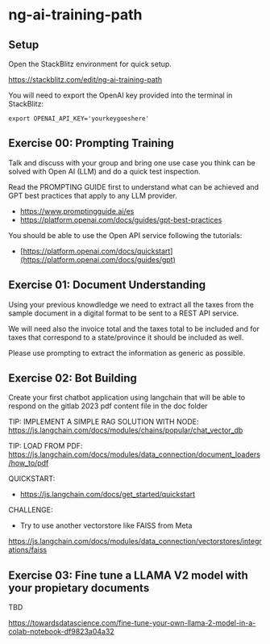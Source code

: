 # ng-ai-training-path

## Setup

Open the StackBlitz environment for quick setup.

https://stackblitz.com/edit/ng-ai-training-path

You will need to export the OpenAI key provided into the terminal in StackBlitz:

```
export OPENAI_API_KEY='yourkeygoeshere'
```

## Exercise 00: Prompting Training

Talk and discuss with your group and bring one use case you think can be solved with Open AI (LLM) and do a quick test inspection.

Read the PROMPTING GUIDE first to understand what can be achieved and GPT best practices that apply to any LLM provider.

- https://www.promptingguide.ai/es
- https://platform.openai.com/docs/guides/gpt-best-practices

You should be able to use the Open API service following the tutorials:

- [https://platform.openai.com/docs/quickstart](https://platform.openai.com/docs/guides/gpt)

## Exercise 01: Document Understanding

Using your previous knowdledge we need to extract all the taxes from the sample document in a digital format to be sent to a REST API service.

We will need also the invoice total and the taxes total to be included and for taxes that correspond to a state/province it should be included as well.

Please use prompting to extract the information as generic as possible.

## Exercise 02: Bot Building

Create your first chatbot application using langchain that will be able to respond on the gitlab 2023 pdf content file in the doc folder

TIP: IMPLEMENT A SIMPLE RAG SOLUTION WITH NODE:
https://js.langchain.com/docs/modules/chains/popular/chat_vector_db

TIP: LOAD FROM PDF:
https://js.langchain.com/docs/modules/data_connection/document_loaders/how_to/pdf

QUICKSTART:

- https://js.langchain.com/docs/get_started/quickstart

CHALLENGE:

- Try to use another vectorstore like FAISS from Meta

https://js.langchain.com/docs/modules/data_connection/vectorstores/integrations/faiss

## Exercise 03: Fine tune a LLAMA V2 model with your propietary documents

TBD

https://towardsdatascience.com/fine-tune-your-own-llama-2-model-in-a-colab-notebook-df9823a04a32
